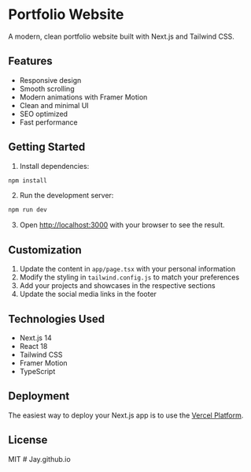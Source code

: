 # Portfolio Website

A modern, clean portfolio website built with Next.js and Tailwind CSS.

## Features

- Responsive design
- Smooth scrolling
- Modern animations with Framer Motion
- Clean and minimal UI
- SEO optimized
- Fast performance

## Getting Started

1. Install dependencies:
```bash
npm install
```

2. Run the development server:
```bash
npm run dev
```

3. Open [http://localhost:3000](http://localhost:3000) with your browser to see the result.

## Customization

1. Update the content in `app/page.tsx` with your personal information
2. Modify the styling in `tailwind.config.js` to match your preferences
3. Add your projects and showcases in the respective sections
4. Update the social media links in the footer

## Technologies Used

- Next.js 14
- React 18
- Tailwind CSS
- Framer Motion
- TypeScript

## Deployment

The easiest way to deploy your Next.js app is to use the [Vercel Platform](https://vercel.com/new).

## License

MIT # Jay.github.io
